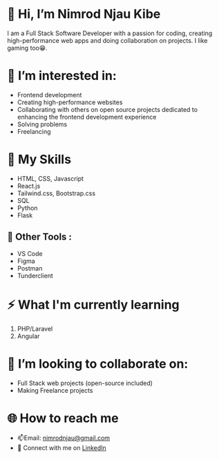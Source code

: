# 👋 Hi, I’m Nimrod Njau Kibe
I am a Full Stack Software Developer with a passion for coding, creating high-performance web apps and doing collaboration on projects. I like gaming too😁.

# 👀 I’m interested in:
- Frontend development
- Creating high-performance websites
- Collaborating with others on open source projects dedicated to enhancing the frontend development experience
- Solving problems
- Freelancing
 
# 🧐 My Skills
- HTML, CSS, Javascript
- React.js
- Tailwind.css, Bootstrap.css
- SQL
- Python
- Flask
## 🔧 Other Tools :
- VS Code
- Figma
- Postman
- Tunderclient

# ⚡ What I'm currently learning
1. PHP/Laravel
2. Angular


# 💞️ I’m looking to collaborate on:
- Full Stack web projects (open-source included)
- Making Freelance projects


# 🌐 How to reach me
- 📫Email: nimrodnjau@gmail.com
- 💬 Connect with me on [LinkedIn](https://www.linkedin.com/in/nimrod-kibe-0703402b9/)



<!---
nimrodnjau/nimrodnjau is a ✨ special ✨ repository because its `README.md` (this file) appears on your GitHub profile.
You can click the Preview link to take a look at your changes.
--->
